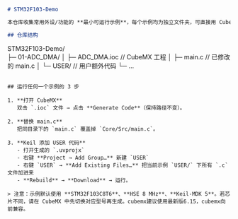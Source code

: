 ```markdown
# STM32F103-Demo

本仓库收集常用外设/功能的 **最小可运行示例**，每个示例均为独立文件夹，可直接用 CubeMX + Keil 快速跑通。

## 仓库结构

```
STM32F103-Demo/                 
├─ 01-ADC_DMA/
│  ├─ ADC_DMA.ioc // CubeMX 工程
│  ├─ main.c      // 已修改的 main.c
│  └─ USER/       // 用户额外代码
└─ ...
```

## 运行任何一个示例的 3 步

1. **打开 CubeMX**  
   双击 `.ioc` 文件 → 点击 **Generate Code**（保持路径不变）。

2. **替换 main.c**  
   把同目录下的 `main.c` 覆盖掉 `Core/Src/main.c`。

3. **Keil 添加 USER 代码**  
   - 打开生成的 `.uvprojx`  
   - 右键 **Project → Add Group…** 新建 `USER`  
   - 右键 `USER` → **Add Existing Files…** 把当前示例 `USER/` 下所有 `.c` 文件加进来  
   - **Rebuild** → **Download** → 运行。

> 注意：示例默认使用 **STM32F103C8T6**、**HSE 8 MHz**、**Keil-MDK 5**。若芯片不同，请在 CubeMX 中先切换对应型号再生成。cubemx建议使用最新版6.15，cubemx向前兼容。
